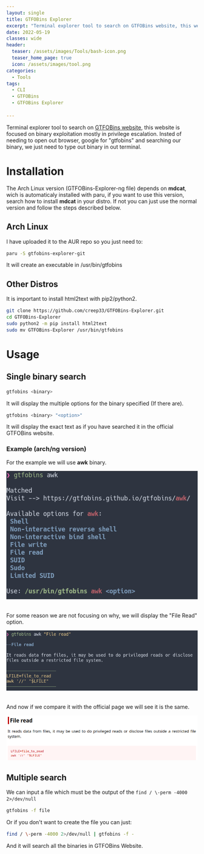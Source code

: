 ```yaml
---
layout: single
title: GTFOBins Explorer
excerpt: "Terminal explorer tool to search on GTFOBins website, this website is focused on binary exploitation mostly in privilege escalation."
date: 2022-05-19
classes: wide
header:
  teaser: /assets/images/Tools/bash-icon.png
  teaser_home_page: true
  icon: /assets/images/tool.png
categories:
  - Tools
tags:
  - CLI
  - GTFOBins
  - GTFOBins Explorer

---
```


Terminal explorer tool to search on [GTFOBins website](https://gtfobins.github.io/), this website is focused on binary exploitation mostly in privilege escalation. Insted of needing to open out browser, google for "gtfobins" and searching our binary, we just need to type out binary in out terminal.

# Installation

The Arch Linux version (GTFOBins-Explorer-ng file) depends on **mdcat**, wich is automaticaly installed with paru, if you want to use this version, search how to install **mdcat** in your distro. If not you can just use the normal version and follow the steps described below.

## Arch Linux
I have uploaded it to the AUR repo so you just need to:

```bash
paru -S gtfobins-explorer-git
```
It will create an executable in /usr/bin/gtfobins

## Other Distros
It is important to install html2text with pip2/python2.

```bash
git clone https://github.com/creep33/GTFOBins-Explorer.git
cd GTFOBins-Explorer
sudo python2 -m pip install html2text
sudo mv GTFOBins-Explorer /usr/bin/gtfobins
```

# Usage
## Single binary search

```bash
gtfobins <binary>
```
It will display the multiple options for the binary specified (If there are).

```bash
gtfobins <binary> "<option>"
```

It will display the exact text as if you have searched it in the official GTFOBins website.

### Example (arch/ng version)

For the example we will use **awk** binary.

<div style="text-align:center"><img src="/assets/images/Tools/gtfobins/gtfobins-explorer-nooption.png" /></div>
<br>

For some reason we are not focusing on why, we will display the "File Read" option.

<div style="text-align:center"><img src="/assets/images/Tools/gtfobins/gtfobins-explorer-yesoption.png" /></div>
<br>

And now if we compare it with the official page we will see it is the same.

<div style="text-align:center"><img src="/assets/images/Tools/gtfobins/gtfobins-explorer-officialpage.png" /></div>

## Multiple search

We can input a file which must be the output of the `find / \-perm -4000 2>/dev/null`

```bash
gtfobins -f file
```
Or if you don't want to create the file you can just:

```bash
find / \-perm -4000 2>/dev/null | gtfobins -f -
```

And it will search all the binaries in GTFOBins Website.
